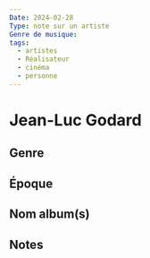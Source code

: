 ```yaml
---
Date: 2024-02-28
Type: note sur un artiste
Genre de musique: 
tags:
  - artistes
  - Réalisateur
  - cinéma
  - personne
---
```

# Jean-Luc Godard
## Genre
## Époque
## Nom album(s)
## Notes